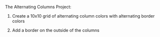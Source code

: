 The Alternating Columns Project:

1. Create a 10x10 grid of alternating column colors with alternating border colors

2. Add a border on the outside of the columns